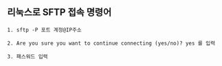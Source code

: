 ## 리눅스로 SFTP 접속 명령어
```
1. sftp -P 포트 계정@IP주소

2. Are you sure you want to continue connecting (yes/no)? yes 를 입력

3. 패스워드 입력
```
